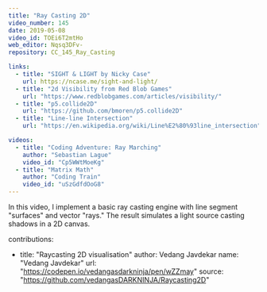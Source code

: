 ```yaml
---
title: "Ray Casting 2D"
video_number: 145
date: 2019-05-08
video_id: TOEi6T2mtHo
web_editor: Nqsq3DFv-
repository: CC_145_Ray_Casting

links:
  - title: "SIGHT & LIGHT by Nicky Case"
    url: https://ncase.me/sight-and-light/
  - title: "2d Visibility from Red Blob Games"
    url: "https://www.redblobgames.com/articles/visibility/"
  - title: "p5.collide2D"
    url: "https://github.com/bmoren/p5.collide2D"
  - title: "Line-line Intersection"
    url: "https://en.wikipedia.org/wiki/Line%E2%80%93line_intersection"

videos:
  - title: "Coding Adventure: Ray Marching"
    author: "Sebastian Lague"
    video_id: "Cp5WWtMoeKg"
  - title: "Matrix Math"
    author: "Coding Train"
    video_id: "uSzGdfdOoG8"
---
```


In this video, I implement a basic ray casting engine with line segment "surfaces" and vector "rays." The result simulates a light source casting shadows in a 2D canvas.

contributions:
  - title: "Raycasting 2D visualisation"
    author: Vedang Javdekar
      name: "Vedang Javdekar"
      url: "https://codepen.io/vedangasdarkninja/pen/wZZmay"
    source: "https://github.com/vedangasDARKNINJA/Raycasting2D"
